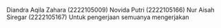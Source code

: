 Diandra Aqila Zahara (2222105009)
Novida Putri (2222105166)
Nur Aisah Siregar (2222105167)
Untuk pengerjaan semuanya mengerjakan  
